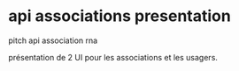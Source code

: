 # api associations presentation
pitch api association rna

présentation de 2 UI pour les associations et les usagers.
